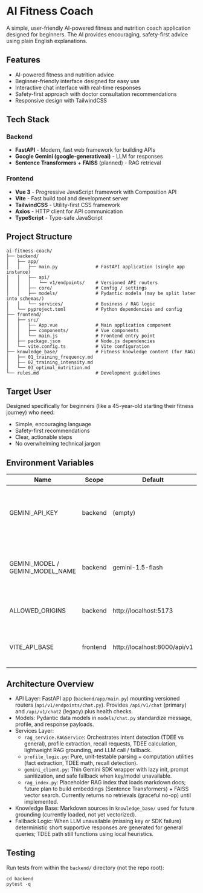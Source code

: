 # AI Fitness Coach

A simple, user-friendly AI-powered fitness and nutrition coach application designed for beginners. The AI provides encouraging, safety-first advice using plain English explanations.

## Features

- AI-powered fitness and nutrition advice
- Beginner-friendly interface designed for easy use
- Interactive chat interface with real-time responses
- Safety-first approach with doctor consultation recommendations
- Responsive design with TailwindCSS

## Tech Stack

### Backend
- **FastAPI** - Modern, fast web framework for building APIs
- **Google Gemini (google-generativeai)** - LLM for responses
- **Sentence Transformers** + **FAISS** (planned) - RAG retrieval

### Frontend
- **Vue 3** - Progressive JavaScript framework with Composition API
- **Vite** - Fast build tool and development server
- **TailwindCSS** - Utility-first CSS framework
- **Axios** - HTTP client for API communication
- **TypeScript** - Type-safe JavaScript

## Project Structure

```
ai-fitness-coach/
├── backend/
│   ├── app/
│   │   ├── main.py              # FastAPI application (single app instance)
│   │   ├── api/
│   │   │   └── v1/endpoints/    # Versioned API routers
│   │   ├── core/                # Config / settings
│   │   ├── models/              # Pydantic models (may be split later into schemas/)
│   │   └── services/            # Business / RAG logic
│   └── pyproject.toml           # Python dependencies and config
├── frontend/
│   ├── src/
│   │   ├── App.vue              # Main application component
│   │   ├── components/          # Vue components
│   │   └── main.js              # Frontend entry point
│   ├── package.json             # Node.js dependencies
│   └── vite.config.ts           # Vite configuration
├── knowledge_base/              # Fitness knowledge content (for RAG)
│   ├── 01_training_frequency.md
│   ├── 02_training_intensity.md
│   └── 03_optimal_nutrition.md
└── rules.md                     # Development guidelines
```

## Target User

Designed specifically for beginners (like a 45-year-old starting their fitness journey) who need:
- Simple, encouraging language
- Safety-first recommendations
- Clear, actionable steps
- No overwhelming technical jargon

## Environment Variables

| Name | Scope | Default | Description |
|------|-------|---------|-------------|
| GEMINI_API_KEY | backend | (empty) | Google Generative AI API key. If missing, system returns deterministic fallback instead of failing. |
| GEMINI_MODEL / GEMINI_MODEL_NAME | backend | gemini-1.5-flash | Model name. `gemini_client` reads `GEMINI_MODEL`; settings class uses `GEMINI_MODEL_NAME`. Either works. |
| ALLOWED_ORIGINS | backend | http://localhost:5173 | Comma-separated list for CORS (frontend dev origin). |
| VITE_API_BASE | frontend | http://localhost:8000/api/v1 | Base URL the frontend uses for API calls. Must include version prefix. |

## Architecture Overview

- API Layer: FastAPI app (`backend/app/main.py`) mounting versioned routers (`api/v1/endpoints/chat.py`). Provides `/api/v1/chat` (primary) and `/api/v1/chat2` (legacy) plus health checks.
- Models: Pydantic data models in `models/chat.py` standardize message, profile, and response payloads.
- Services Layer:
  - `rag_service.RAGService`: Orchestrates intent detection (TDEE vs general), profile extraction, recall requests, TDEE calculation, lightweight RAG grounding, and LLM call / fallback.
  - `profile_logic.py`: Pure, unit-testable parsing + computation utilities (fact extraction, TDEE math, recall detection).
  - `gemini_client.py`: Thin Gemini SDK wrapper with lazy init, prompt sanitization, and safe fallback when key/model unavailable.
  - `rag_index.py`: Placeholder RAG index that loads markdown docs; future plan to build embeddings (Sentence Transformers) + FAISS vector search. Currently returns no retrievals (graceful no-op) until implemented.
- Knowledge Base: Markdown sources in `knowledge_base/` used for future grounding (currently loaded, not yet vectorized).
- Fallback Logic: When LLM unavailable (missing key or SDK failure) deterministic short supportive responses are generated for general queries; TDEE path still functions using local heuristics.

## Testing

Run tests from within the `backend/` directory (not the repo root):

```
cd backend
pytest -q
```

